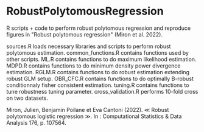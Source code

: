 # RobustPolytomousRegression
R scripts + code to perform robust polytomous regression and reproduce figures in "Robust polytomous regression" (Miron et al. 2022).


sources.R            loads necessary libraries and scripts to perform robust polytomous estimation.
common_functions.R   contains functions used by other scripts. 
ML.R                 contains functions to do maximum likelihood estimation.
MDPD.R               contains functions to do minimum density power divergence estimation.
RGLM.R               contains functions to do robust estimation extending robust GLM setup.
OBR_CFC.R            contains functions to do optimally B-robust conditionnaly fisher consistent estimation.
tuning.R             contains functions to tune robustness tuning parameter.
cross_validation.R   performs 10-fold cross on two datasets.


Miron, Julien, Benjamin Poilane et Eva Cantoni (2022). ≪ Robust polytomous logistic regression ≫. In : Computational Statistics & Data Analysis 176, p. 107564.
